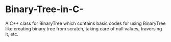# Binary-Tree-in-C-
A C++ class for BinaryTree which contains basic codes for using BinaryTree like creating binary tree from scratch, taking care of null values, traversing it, etc.
